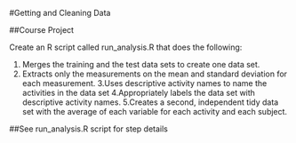 #Getting and Cleaning Data

##Course Project

Create an R script called run_analysis.R that does the following:

1. Merges the training and the test data sets to create one data set.
2. Extracts only the measurements on the mean and standard deviation for each measurement.
3.Uses descriptive activity names to name the activities in the data set
4.Appropriately labels the data set with descriptive activity names.
5.Creates a second, independent tidy data set with the average of each variable for each activity and each subject.

##See run_analysis.R script for step details 
